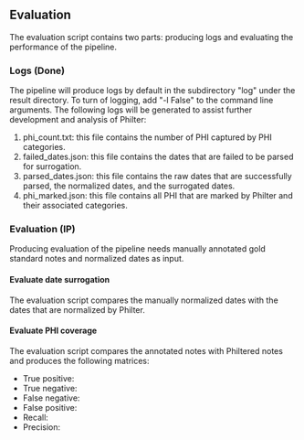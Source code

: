 ## Evaluation 
 The evaluation script contains two parts: producing logs and evaluating the performance of the pipeline.

 ### Logs (Done)
 The pipeline will produce logs by default in the subdirectory "log" under the result directory. To turn of logging, add "-l False" to the command line arguments.
 The following logs will be generated to assist further development and analysis of Philter:
 1. phi_count.txt: this file contains the number of PHI captured by PHI categories. 
 2. failed_dates.json: this file contains the dates that are failed to be parsed for surrogation. 
 3. parsed_dates.json: this file contains the raw dates that are successfully parsed, the normalized dates, and the surrogated dates.
 4. phi_marked.json: this file contains all PHI that are marked by Philter and their associated categories.


 ### Evaluation (IP)
 Producing evaluation of the pipeline needs manually annotated gold standard notes and normalized dates as input. 
 #### Evaluate date surrogation
 The evaluation script compares the manually normalized dates with the dates that are normalized by Philter. 
 #### Evaluate PHI coverage
 The evaluation script compares the annotated notes with Philtered notes and produces the following matrices: 
 - True positive:
 - True negative:
 - False negative:
 - False positive:
 - Recall:
 - Precision:

 
